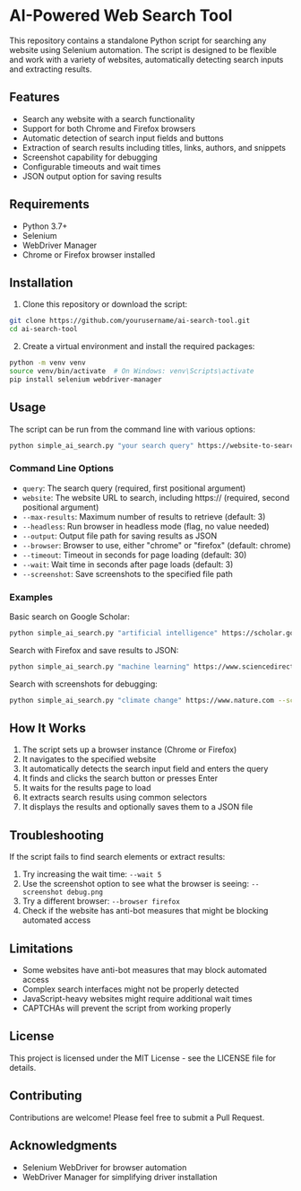 # AI-Powered Web Search Tool

This repository contains a standalone Python script for searching any website using Selenium automation. The script is designed to be flexible and work with a variety of websites, automatically detecting search inputs and extracting results.

## Features

- Search any website with a search functionality
- Support for both Chrome and Firefox browsers
- Automatic detection of search input fields and buttons
- Extraction of search results including titles, links, authors, and snippets
- Screenshot capability for debugging
- Configurable timeouts and wait times
- JSON output option for saving results

## Requirements

- Python 3.7+
- Selenium
- WebDriver Manager
- Chrome or Firefox browser installed

## Installation

1. Clone this repository or download the script:

```bash
git clone https://github.com/yourusername/ai-search-tool.git
cd ai-search-tool
```

2. Create a virtual environment and install the required packages:

```bash
python -m venv venv
source venv/bin/activate  # On Windows: venv\Scripts\activate
pip install selenium webdriver-manager
```

## Usage

The script can be run from the command line with various options:

```bash
python simple_ai_search.py "your search query" https://website-to-search.com [options]
```

### Command Line Options

- `query`: The search query (required, first positional argument)
- `website`: The website URL to search, including https:// (required, second positional argument)
- `--max-results`: Maximum number of results to retrieve (default: 3)
- `--headless`: Run browser in headless mode (flag, no value needed)
- `--output`: Output file path for saving results as JSON
- `--browser`: Browser to use, either "chrome" or "firefox" (default: chrome)
- `--timeout`: Timeout in seconds for page loading (default: 30)
- `--wait`: Wait time in seconds after page loads (default: 3)
- `--screenshot`: Save screenshots to the specified file path

### Examples

Basic search on Google Scholar:
```bash
python simple_ai_search.py "artificial intelligence" https://scholar.google.com
```

Search with Firefox and save results to JSON:
```bash
python simple_ai_search.py "machine learning" https://www.sciencedirect.com --browser firefox --output results.json
```

Search with screenshots for debugging:
```bash
python simple_ai_search.py "climate change" https://www.nature.com --screenshot debug.png
```

## How It Works

1. The script sets up a browser instance (Chrome or Firefox)
2. It navigates to the specified website
3. It automatically detects the search input field and enters the query
4. It finds and clicks the search button or presses Enter
5. It waits for the results page to load
6. It extracts search results using common selectors
7. It displays the results and optionally saves them to a JSON file

## Troubleshooting

If the script fails to find search elements or extract results:

1. Try increasing the wait time: `--wait 5`
2. Use the screenshot option to see what the browser is seeing: `--screenshot debug.png`
3. Try a different browser: `--browser firefox`
4. Check if the website has anti-bot measures that might be blocking automated access

## Limitations

- Some websites have anti-bot measures that may block automated access
- Complex search interfaces might not be properly detected
- JavaScript-heavy websites might require additional wait times
- CAPTCHAs will prevent the script from working properly

## License

This project is licensed under the MIT License - see the LICENSE file for details.

## Contributing

Contributions are welcome! Please feel free to submit a Pull Request.

## Acknowledgments

- Selenium WebDriver for browser automation
- WebDriver Manager for simplifying driver installation 